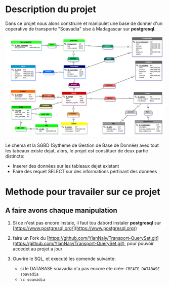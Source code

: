 # Description du projet

Dans ce projet nous alons construire et manipulet une base de donner d'un coperative de transporte "Soavadia" sise à Madagascar sur **postgresql**.

![shema_BDD](/complement/Soavadia_shema.PNG)

Le chema et la SGBD (Sytheme de Gestion de Base de Donnée) avec tout les tabeaux existe dejat, alors, le projet est constituer de deux partie distincte:

- Inserer des données sur les tableaux dejet existant
- Faire des requet SELECT sur des informations pertinant des données

# Methode pour travailer sur ce projet

## A faire avons chaque manipulation

1. Si ce n'est pas encore instale, il faut tou dabord instaler **postgresql** sur [https://www.postgresql.org/](https://www.postgresql.org/)

2. faire un Fork du [https://github.com/YlanNaly/Transport-QuerySet.git](https://github.com/YlanNaly/Transport-QuerySet.git), pour pouvoir accedet au projet a jour

3. Ouvrire le SQL, et executé les comende suivante:
    - si le DATABASE soavadia n'a pas encore ete crée: `CREATE DATABASE soavadia`
    - `\c soavadia`

